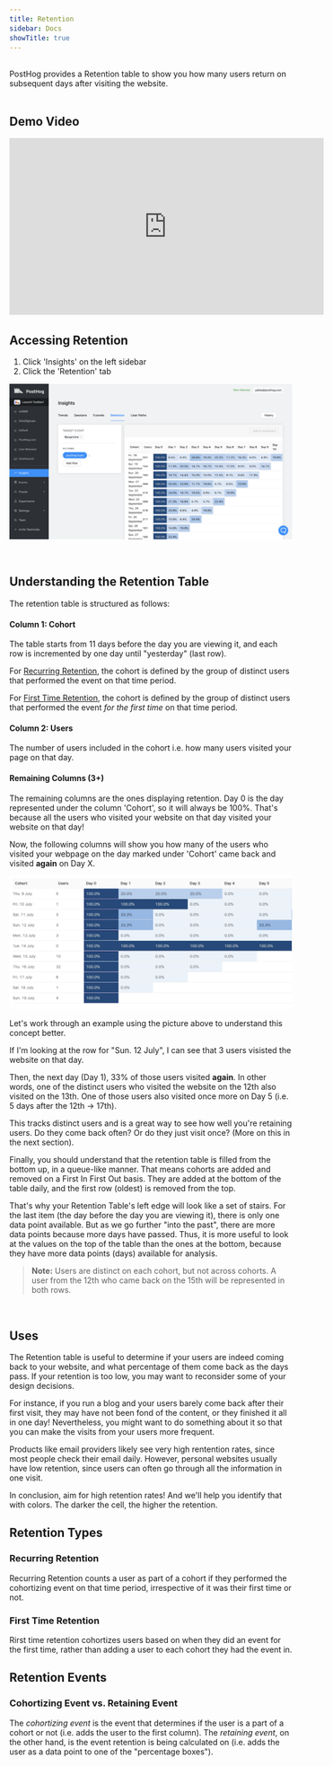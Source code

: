 ```yaml
---
title: Retention
sidebar: Docs
showTitle: true
---
```

<br />
PostHog provides a Retention table to show you how many users return on subsequent days after visiting the website.
<br />
<br />


## Demo Video

<iframe width="560" height="315" src="https://www.youtube.com/embed/VQhlkL6piKI" frameborder="0" allow="accelerometer; autoplay; clipboard-write; encrypted-media; gyroscope; picture-in-picture" allowfullscreen></iframe>

## Accessing Retention


1. Click 'Insights' on the left sidebar
2. Click the 'Retention' tab

![Retention Page](../../images/features/retention/retention-page.png)

<br />


## Understanding the Retention Table

The retention table is structured as follows:
<br />

#### Column 1: Cohort

The table starts from 11 days before the day you are viewing it, and each row is incremented by one day until "yesterday" (last row). 

For [Recurring Retention](#recurring-retention), the cohort is defined by the group of distinct users that performed the event on that time period. 

For [First Time Retention](#first-time-retention), the cohort is defined by the group of distinct users that performed the event _for the first time_ on that time period.

#### Column 2: Users

The number of users included in the cohort i.e. how many users visited your page on that day.

#### Remaining Columns (3+)

The remaining columns are the ones displaying retention. Day 0 is the day represented under the column 'Cohort', so it will always be 100%. That's because all the users who visited your website on that day visited your website on that day! 

Now, the following columns will show you how many of the users who visited your webpage on the day marked under 'Cohort' came back and visited **again** on Day X.

![Retention Table](../../images/retention-table.png)

Let's work through an example using the picture above to understand this concept better.

If I'm looking at the row for "Sun. 12 July", I can see that 3 users visisted the website on that day.

Then, the next day (Day 1), 33% of those users visited **again**. In other words, one of the distinct users who visited the website on the 12th also visited on the 13th. One of those users also visited once more on Day 5 (i.e. 5 days after the 12th -> 17th).

This tracks distinct users and is a great way to see how well you're retaining users. Do they come back often? Or do they just visit once? (More on this in the next section).

Finally, you should understand that the retention table is filled from the bottom up, in a queue-like manner. That means cohorts are added and removed on a First In First Out basis. They are added at the bottom of the table daily, and the first row (oldest) is removed from the top.

That's why your Retention Table's left edge will look like a set of stairs. For the last item (the day before the day you are viewing it), there is only one data point available. But as we go further "into the past", there are more data points because more days have passed. Thus, it is more useful to look at the values on the top of the table than the ones at the bottom, because they have more data points (days) available for analysis.

> **Note:** Users are distinct on each cohort, but not across cohorts. A user from the 12th who came back on the 15th will be represented in both rows.
<br />

## Uses

The Retention table is useful to determine if your users are indeed coming back to your website, and what percentage of them come back as the days pass. If your retention is too low, you may want to reconsider some of your design decisions. 

For instance, if you run a blog and your users barely come back after their first visit, they may have not been fond of the content, or they finished it all in one day! Nevertheless, you might want to do something about it so that you can make the visits from your users more frequent.

Products like email providers likely see very high rentention rates, since most people check their email daily. However, personal websites usually have low retention, since users can often go through all the information in one visit.

In conclusion, aim for high retention rates! And we'll help you identify that with colors. The darker the cell, the higher the retention.

## Retention Types

### Recurring Retention

Recurring Retention counts a user as part of a cohort if they performed the cohortizing event on that time period, irrespective of it was their first time or not.

### First Time Retention

Rirst time retention cohortizes users based on when they did an event for the first time, rather than adding a user to each cohort they had the event in.

## Retention Events

### Cohortizing Event vs. Retaining Event

The _cohortizing event_ is the event that determines if the user is a part of a cohort or not (i.e. adds the user to the first column). The _retaining event_, on the other hand, is the event retention is being calculated on (i.e. adds the user as a data point to one of the "percentage boxes").

<br />